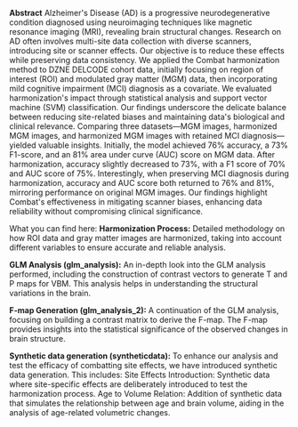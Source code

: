 **Abstract**
Alzheimer's Disease (AD) is a progressive neurodegenerative condition diagnosed using neuroimaging techniques like magnetic resonance imaging (MRI), revealing brain structural changes. Research on AD often involves multi-site data collection with diverse scanners, introducing site or scanner effects. Our objective is to reduce these effects while preserving data consistency. We applied the Combat harmonization method to DZNE DELCODE cohort data, initially focusing on region of interest (ROI) and modulated gray matter (MGM) data, then incorporating mild cognitive impairment (MCI) diagnosis as a covariate. We evaluated harmonization's impact through statistical analysis and support vector machine (SVM) classification. Our findings underscore the delicate balance between reducing site-related biases and maintaining data's biological and clinical relevance. Comparing three datasets—MGM images, harmonized MGM images, and harmonized MGM images with retained MCI diagnosis—yielded valuable insights. Initially, the model achieved 76\% accuracy, a 73\% F1-score, and an 81\% area under curve (AUC) score on MGM data. After harmonization, accuracy slightly decreased to 73\%, with a F1 score of 70\% and AUC score of 75\%. Interestingly, when preserving MCI diagnosis during harmonization, accuracy and AUC score both returned to 76\% and 81\%, mirroring performance on original MGM images. Our findings highlight Combat's effectiveness in mitigating scanner biases, enhancing data reliability without compromising clinical significance.

What you can find here:
**Harmonization Process:** Detailed methodology on how ROI data and gray matter images are harmonized, taking into account different variables to ensure accurate and reliable analysis.

**GLM Analysis (glm_analysis):** An in-depth look into the GLM analysis performed, including the construction of contrast vectors to generate T and P maps for VBM. This analysis helps in understanding the structural variations in the brain.

**F-map Generation (glm_analysis_2):** A continuation of the GLM analysis, focusing on building a contrast matrix to derive the F-map. The F-map provides insights into the statistical significance of the observed changes in brain structure.

**Synthetic data generation (syntheticdata):** To enhance our analysis and test the efficacy of combatting site effects, we have introduced synthetic data generation. This includes:
Site Effects Introduction: Synthetic data where site-specific effects are deliberately introduced to test the harmonization process.
Age to Volume Relation: Addition of synthetic data that simulates the relationship between age and brain volume, aiding in the analysis of age-related volumetric changes.
